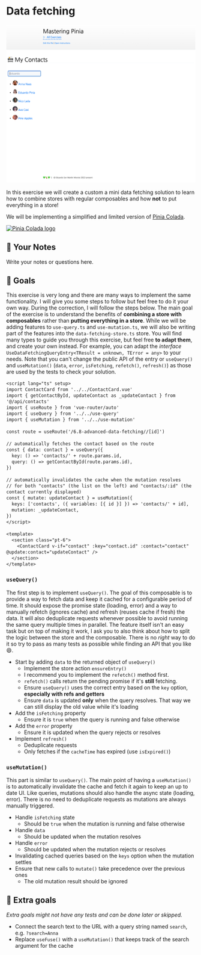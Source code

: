 # Data fetching

<picture>
  <source srcset="./.internal/screenshot-dark.png" media="(prefers-color-scheme: dark)">
  <img src="./.internal/screenshot-light.png">
</picture>

In this exercise we will create a custom a mini data fetching solution to learn how to combine stores with regular
composables and how **not** to put everything in a store!

We will be implementing a simplified and limited version of [Pinia Colada](https://github.com/posva/pinia-colada).

<a href="https://github.com/posva/pinia-colada">
  <img src="https://github.com/posva/pinia-colada/assets/664177/02011637-f94d-4a35-854a-02f7aed86a3c" class="instructions-raw-img" style="width: 100px;" alt="Pinia Colada logo">
</a>

## 📝 Your Notes

Write your notes or questions here.

## 🎯 Goals

This exercise is very long and there are many ways to implement the same functionality. I will give you some steps to
follow but feel free to do it your own way. During the correction, I will follow the steps below. The main goal of the
exercise is to understand the benefits of **combining a store with composables** rather than **putting everything in a
store**. While we will be adding features to `use-query.ts` and `use-mutation.ts`, we will also be writing part of the
features into the `data-fetching-store.ts` store. You will find many types to guide you through this exercise, but feel
free **to adapt them**, and create your own instead. For example, you can adapt the _interface_
` UseDataFetchingQueryEntry<TResult = unknown, TError = any>` to your needs. Note that you can't change the public API
of the entry or `useQuery()` and `useMutation()` (`data`, `error`, `isFetching`, `refetch()`, `refresh()`) as those are
used by the tests to check your solution.

```vue
<script lang="ts" setup>
import ContactCard from '../../ContactCard.vue'
import { getContactById, updateContact as _updateContact } from '@/api/contacts'
import { useRoute } from 'vue-router/auto'
import { useQuery } from '../../use-query'
import { useMutation } from '../../use-mutation'

const route = useRoute('/6.8-advanced-data-fetching//[id]')

// automatically fetches the contact based on the route
const { data: contact } = useQuery({
  key: () => 'contacts/' + route.params.id,
  query: () => getContactById(route.params.id),
})

// automatically invalidates the cache when the mutation resolves
// for both "contacts" (the list on the left) and "contacts/:id" (the contact currently displayed)
const { mutate: updateContact } = useMutation({
  keys: ['contacts', ({ variables: [{ id }] }) => 'contacts/' + id],
  mutation: _updateContact,
})
</script>

<template>
  <section class="pt-6">
    <ContactCard v-if="contact" :key="contact.id" :contact="contact" @update:contact="updateContact" />
  </section>
</template>
```

### `useQuery()`

The first step is to implement `useQuery()`. The goal of this composable is to provide a way to fetch data and keep it
cached for a configurable period of time. It should expose the promise state (loading, error) and a way to manually
refetch (ignores cache) and refresh (reuses cache if fresh) the data. It will also deduplicate requests whenever
possible to avoid running the same query multiple times in parallel. The feature itself isn't an easy task but on top of
making it work, I ask you to also think about how to split the logic between the store and the composable. There is no
_right_ way to do it so try to pass as many tests as possible while finding an API that you like 😄.

- Start by adding `data` to the returned object of `useQuery()`
  - Implement the store action `ensureEntry()`
  - I recommend you to implement the `refetch()` method first.
  - `refetch()` calls return the pending promise if it's **still** fetching.
  - Ensure `useQuery()` uses the correct entry based on the `key` option, **especially with refs and getters**
  - Ensure `data` is updated **only** when the query resolves. That way we can still display the old value while it's
    loading
- Add the `isFetching` property
  - Ensure it is `true` when the query is running and false otherwise
- Add the `error` property
  - Ensure it is updated when the query rejects or resolves
- Implement `refresh()`
  - Deduplicate requests
  - Only fetches if the `cacheTime` has expired (use `isExpired()`)

### `useMutation()`

This part is similar to `useQuery()`. The main point of having a `useMutation()` is to automatically invalidate the
cache and fetch it again to keep an up to date UI. Like queries, mutations should also handle the async state (loading,
error). There is no need to deduplicate requests as mutations are always manually triggered.

- Handle `isFetching` state
  - Should be `true` when the mutation is running and false otherwise
- Handle `data`
  - Should be updated when the mutation resolves
- Handle `error`
  - Should be updated when the mutation rejects or resolves
- Invalidating cached queries based on the `keys` option when the mutation settles
- Ensure that new calls to `mutate()` take precedence over the previous ones
  - The old mutation result should be ignored

## 💪 Extra goals

_Extra goals might not have any tests and can be done later or skipped._

- Connect the search text to the URL with a query string named `search`, e.g. `?search=Anna`
- Replace `useFuse()` with a `useMutation()` that keeps track of the search argument for the cache
